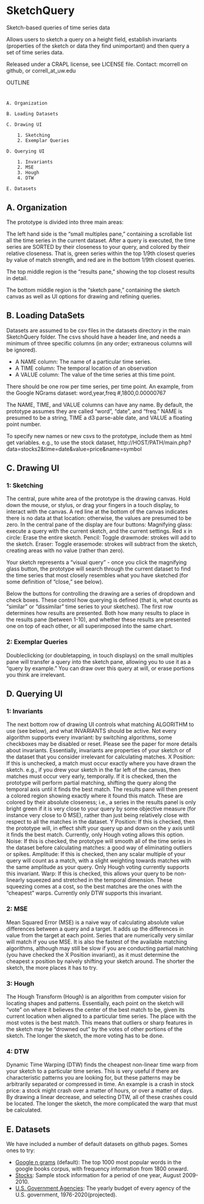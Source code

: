 # SketchQuery
Sketch-based queries of time series data

Allows users to sketch a query on a height field, establish invariants (properties of the sketch or data they find unimportant) and then query a set of time series data.

Released under a CRAPL license, see LICENSE file.
Contact: mcorrell on github, or correll_at_uw.edu

OUTLINE
#
	A. Organization
	
	B. Loading Datasets
	
	C. Drawing UI
	
		1. Sketching
		2. Exemplar Queries

	D. Querying UI

		1. Invariants
		2. MSE
		3. Hough
		4. DTW

	E. Datasets

A. Organization
---------------
The prototype is divided into three main areas:

The left hand side is the “small multiples pane,” containing a scrollable list all the time series in the current dataset. After a query is executed, the time series are SORTED by their closeness to your query, and colored by their relative closeness. That is, green series within the top 1/9th closest queries by value of match strength, and red are in the bottom 1/9th closest queries. 

The top middle region is the “results pane,” showing the top closest results in detail.

The bottom middle region is the “sketch pane,” containing the sketch canvas as well as UI options for drawing and refining queries.

B. Loading DataSets
-------------------

Datasets are assumed to be csv files in the datasets directory in the main SketchQuery folder. The csvs should have a header line, and needs a minimum of three specific columns (in any order; extraneous columns will be ignored).
* A NAME column: The name of a particular time series.
* A TIME column: The temporal location of an observation
* A VALUE column: The value of the time series at this time point.

There should be one row per time series, per time point.
An example, from the Google NGrams dataset:
	word,year,freq
	#,1800,0.00000767

The NAME, TIME, and VALUE columns can have any name. By default, the prototype assumes they are called “word”, “date”, and “freq.” 
 NAME is presumed to be a string, TIME a d3 parse-able date, and VALUE a floating point number. 

To specify new names or new csvs to the prototype, include them as html get variables. e.g., to use the stock dataset,
http://HOST/PATH/main.php?data=stocks2&time=date&value=price&name=symbol

C. Drawing UI
-------------
### 1: Sketching
The central, pure white area of the prototype is the drawing canvas. Hold down the mouse, or stylus, or drag your fingers in a touch display, to interact with the canvas. A red line at the bottom of the canvas indicates there is no data at that location: otherwise, the values are presumed to be zero.
		In the central pane of the display are four buttons:
			Magnifying  glass: execute a query with the current sketch, and the current settings.
			Red x in circle: Erase the entire sketch.
			Pencil: Toggle drawmode: strokes will add to the sketch.
			Eraser: Toggle erasemode: strokes will subtract from the sketch, creating areas with no value (rather than zero).

Your sketch represents a “visual query” - once you click the magnifying glass button, the prototype will search through the current dataset to find the time series  that most closely resembles what you have sketched (for some definition of “close,” see below). 

Below the buttons for controlling the drawing are a series of dropdown and check boxes. These control how querying is defined (that is, what counts as “similar” or “dissimilar” time series to your sketches). The first row determines how results are presented. Both how many results to place in the results pane (between 1-10), and whether these results are presented one on top of each other, or all superimposed into the same chart.

### 2: Exemplar Queries
Doubleclicking (or doubletapping, in touch displays) on the small multiples pane will transfer a query into the sketch pane, allowing you to use it as a “query by example.” You can draw over this query at will, or erase portions you think are irrelevant. 

D. Querying UI
--------------
### 1: Invariants
The next bottom row of drawing UI controls what matching ALGORITHM to use (see below), and what INVARIANTS should be active. Not every algorithm supports every invariant: by switching algorithms, some checkboxes may be disabled or reset. Please see the paper for more details about invariants. Essentially, invariants are properties of your sketch or of the dataset that you consider irrelevant for calculating matches. 
			X Position: If this is unchecked, a match must occur exactly where you have drawn the sketch. e.g., if you drew your sketch in the far left of the canvas, then matches must occur very early, temporally. If it is checked, then the prototype will perform partial matching, shifting the query along the temporal axis until it finds the best match. The results pane will then present a colored region showing exactly where it found this match. These are colored by their absolute closeness; i.e., a series in the results panel is only bright green if it is very close to your query by some objective measure (for instance very close to 0 MSE), rather than just being relatively close with respect to all the matches in the dataset.
			Y Position: If this is checked, then the prototype will, in effect shift your query up and down on the y axis until it finds the best match. Currently, only Hough voting allows this option.
			Noise: If this is checked, the prototype will smooth all of the time series in the dataset before calculating matches: a good way of eliminating outliers or spikes.
			Amplitude: If this is checked, then any scalar multiple of your query will count as a match, with a slight weighting towards matches with the same amplitude as your query. Only Hough voting currently supports this invariant. 
			Warp: If this is checked, this allows your query to be non-linearly squeezed and stretched in the temporal dimension. These squeezing comes at a cost, so the best matches are the ones with the “cheapest” warps. Currently only DTW supports this invariant.

### 2: MSE

Mean Squared Error (MSE) is a naive way of calculating absolute value differences between a query and a target. It adds up the differences in value from the target at each point. Series that are numerically very similar will match if you use MSE. It is also the fastest of the available matching algorithms, although may still be slow if you are conducting partial matching (you have checked the X Position invariant), as it must determine the cheapest x position by naively shifting your sketch around. The shorter the sketch, the more places it has to try.

### 3: Hough

The Hough Transform (Hough) is an algorithm from computer vision for locating shapes and patterns. Essentially, each point on the sketch will “vote” on where it believes the center of the best match to be, given its current location when aligned to a particular time series. The place with the most votes is the best match. This means that outliers or sharp features in the sketch may be “drowned out” by the votes of other portions of the sketch. The longer the sketch, the more voting has to be done.

### 4: DTW

Dynamic Time Warping (DTW) finds the cheapest non-linear time warp from your sketch to a particular time series. This is very useful if there are characteristic patterns you are looking for, but these patterns may be arbitrarily separated or compressed in time. An example is a crash in stock price: a stock might crash over a matter of hours, or over a matter of days. By drawing a linear decrease, and selecting DTW, all of these crashes could be located. The longer the sketch, the more complicated the warp that must be calculated.

E. Datasets
-----------
We have included a number of default datasets on github pages. Somes ones to try:

* [Google n grams](uwgraphics.github.io/SketchQuery) (default): The top 1000 most popular words in the google books corpus, with frequency information from 1800 onward.
* [Stocks](uwgraphics.github.io/SketchQuery/?data=stocks2&time=date&value=price&name=symbol): Sample stock information for a period of one year, August 2009-2010.
* [U.S. Government Agencies](http://uwgraphics.github.io/SketchQuery/?data=budget&name=agency&time=year&value=budget): The yearly budget of every agency of the U.S. government, 1976-2020(projected).
